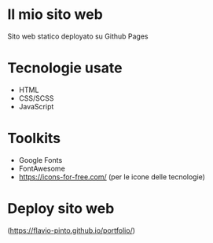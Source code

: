 Il mio sito web
===

Sito web statico deployato su Github Pages

**Tecnologie usate**
===

* HTML
* CSS/SCSS
* JavaScript

**Toolkits**
===

* Google Fonts
* FontAwesome
* https://icons-for-free.com/ (per le icone delle tecnologie)

**Deploy sito web**
===

(https://flavio-pinto.github.io/portfolio/)
